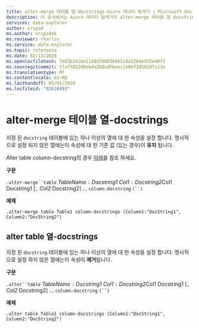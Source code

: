 ```yaml
---
title: alter-merge 테이블 열-docstrings-Azure 데이터 탐색기 | Microsoft Docs
description: 이 문서에서는 Azure 데이터 탐색기의 alter-merge 테이블 열 docstrings에 대해 설명 합니다.
services: data-explorer
author: orspod
ms.author: orspodek
ms.reviewer: rkarlin
ms.service: data-explorer
ms.topic: reference
ms.date: 02/13/2020
ms.openlocfilehash: 7dd36181be1140d3960369b1c8a5284ed55e48f5
ms.sourcegitcommit: 1faf502280ebda268cdfbeec2e8ef3d582dfc23e
ms.translationtype: MT
ms.contentlocale: ko-KR
ms.lasthandoff: 05/01/2020
ms.locfileid: "82616493"
---
```

# <a name="alter-merge-table-column-docstrings"></a>alter-merge 테이블 열-docstrings

지정 된 `docstring` 테이블에 있는 하나 이상의 열에 대 한 속성을 설정 합니다. 명시적으로 설정 되지 않은 열에는이 속성에 대 한 기존 값 (있는 경우)이 **유지** 됩니다.

Alter table column-docstring의 경우 [아래](#alter-table-column-docstrings)를 참조 하세요.

**구문**

`.alter-merge``table` *TableName* `:` *Docstring1* *Col1* `:` *Docstring2*Col1 Docstring1 [`,` *Col2* Docstring2] ... `column-docstring` `(``)`

**예제** 

```kusto
.alter-merge table Table1 column-docstrings (Column1:"DocString1", Column2:"DocString2")
```

## <a name="alter-table-column-docstrings"></a>alter table 열-docstrings

지정 된 `docstring` 테이블에 있는 하나 이상의 열에 대 한 속성을 설정 합니다. 명시적으로 설정 하지 않은 열에는이 속성이 **제거**됩니다.

**구문**

`.alter``table` *TableName* `:` *Docstring1* *Col1* `:` *Docstring2*Col1 Docstring1 [`,` *Col2* Docstring2] ... `column-docstring` `(``)`

**예제** 

```kusto
.alter table Table1 column-docstrings (Column1:"DocString1", Column2:"DocString2")
```
